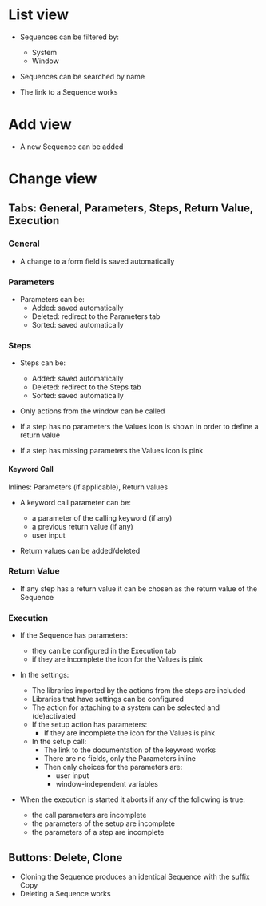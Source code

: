 # List view

- Sequences can be filtered by:
  - System
  - Window

- Sequences can be searched by name

- The link to a Sequence works

# Add view

- A new Sequence can be added

# Change view

## Tabs: General, Parameters, Steps, Return Value, Execution

### General

- A change to a form field is saved automatically

### Parameters

- Parameters can be:
  - Added: saved automatically
  - Deleted: redirect to the Parameters tab
  - Sorted: saved automatically

### Steps

- Steps can be:
  - Added: saved automatically
  - Deleted: redirect to the Steps tab
  - Sorted: saved automatically

- Only actions from the window can be called

- If a step has no parameters the Values icon is shown in order to define a return value
- If a step has missing parameters the Values icon is pink

#### Keyword Call

Inlines: Parameters (if applicable), Return values

- A keyword call parameter can be:
  - a parameter of the calling keyword (if any)
  - a previous return value (if any)
  - user input

- Return values can be added/deleted

### Return Value

- If any step has a return value it can be chosen as the return value of the Sequence


### Execution

- If the Sequence has parameters:
  - they can be configured in the Execution tab
  - if they are incomplete the icon for the Values is pink

- In the settings:
  - The libraries imported by the actions from the steps are included
  - Libraries that have settings can be configured
  - The action for attaching to a system can be selected and (de)activated
  - If the setup action has parameters:
    - If they are incomplete the icon for the Values is pink
  - In the setup call:
    - The link to the documentation of the keyword works
    - There are no fields, only the Parameters inline
    - Then only choices for the parameters are:
      - user input
      - window-independent variables

- When the execution is started it aborts if any of the following is true:
  - the call parameters are incomplete
  - the parameters of the setup are incomplete
  - the parameters of a step are incomplete


## Buttons: Delete, Clone

- Cloning the Sequence produces an identical Sequence with the suffix Copy
- Deleting a Sequence works
